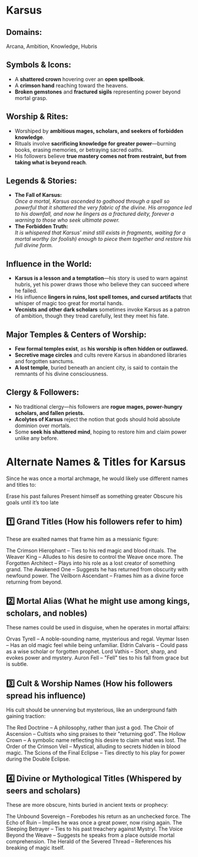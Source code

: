 # Karsus  

## **Domains:**  
Arcana, Ambition, Knowledge, Hubris  

## **Symbols & Icons:**  
- A **shattered crown** hovering over an **open spellbook**.  
- A **crimson hand** reaching toward the heavens.  
- **Broken gemstones** and **fractured sigils** representing power beyond mortal grasp.  

## **Worship & Rites:**  
- Worshiped by **ambitious mages, scholars, and seekers of forbidden knowledge**.  
- Rituals involve **sacrificing knowledge for greater power**—burning books, erasing memories, or betraying sacred oaths.  
- His followers believe **true mastery comes not from restraint, but from taking what is beyond reach**.  

## **Legends & Stories:**  
- **The Fall of Karsus:**  
  *Once a mortal, Karsus ascended to godhood through a spell so powerful that it shattered the very fabric of the divine. His arrogance led to his downfall, and now he lingers as a fractured deity, forever a warning to those who seek ultimate power.*  
- **The Forbidden Truth:**  
  *It is whispered that Karsus' mind still exists in fragments, waiting for a mortal worthy (or foolish) enough to piece them together and restore his full divine form.*  

## **Influence in the World:**  
- **Karsus is a lesson and a temptation**—his story is used to warn against hubris, yet his power draws those who believe they can succeed where he failed.  
- His influence **lingers in ruins, lost spell tomes, and cursed artifacts** that whisper of magic too great for mortal hands.  
- **Vecnists and other dark scholars** sometimes invoke Karsus as a patron of ambition, though they tread carefully, lest they meet his fate.  

## **Major Temples & Centers of Worship:**  
- **Few formal temples exist**, as **his worship is often hidden or outlawed.**  
- **Secretive mage circles** and cults revere Karsus in abandoned libraries and forgotten sanctums.  
- **A lost temple**, buried beneath an ancient city, is said to contain the remnants of his divine consciousness.  

## **Clergy & Followers:**  
- No traditional clergy—his followers are **rogue mages, power-hungry scholars, and fallen priests.**  
- **Acolytes of Karsus** reject the notion that gods should hold absolute dominion over mortals.  
- Some **seek his shattered mind**, hoping to restore him and claim power unlike any before.  

# Alternate Names & Titles for Karsus
Since he was once a mortal archmage, he would likely use different names and titles to:

Erase his past failures
Present himself as something greater
Obscure his goals until it’s too late
## 1️⃣ Grand Titles (How his followers refer to him)
These are exalted names that frame him as a messianic figure:

The Crimson Hierophant – Ties to his red magic and blood rituals.
The Weaver King – Alludes to his desire to control the Weave once more.
The Forgotten Architect – Plays into his role as a lost creator of something grand.
The Awakened One – Suggests he has returned from obscurity with newfound power.
The Veilborn Ascendant – Frames him as a divine force returning from beyond.
## 2️⃣ Mortal Alias (What he might use among kings, scholars, and nobles)
These names could be used in disguise, when he operates in mortal affairs:

Orvas Tyrell – A noble-sounding name, mysterious and regal.
Veymar Issen – Has an old magic feel while being unfamiliar.
Eldrin Calvaris – Could pass as a wise scholar or forgotten prophet.
Lord Vathis – Short, sharp, and evokes power and mystery.
Auron Fell – "Fell" ties to his fall from grace but is subtle.
## 3️⃣ Cult & Worship Names (How his followers spread his influence)
His cult should be unnerving but mysterious, like an underground faith gaining traction:

The Red Doctrine – A philosophy, rather than just a god.
The Choir of Ascension – Cultists who sing praises to their "returning god".
The Hollow Crown – A symbolic name reflecting his desire to claim what was lost.
The Order of the Crimson Veil – Mystical, alluding to secrets hidden in blood magic.
The Scions of the Final Eclipse – Ties directly to his play for power during the Double Eclipse.
## 4️⃣ Divine or Mythological Titles (Whispered by seers and scholars)
These are more obscure, hints buried in ancient texts or prophecy:

The Unbound Sovereign – Forebodes his return as an unchecked force.
The Echo of Ruin – Implies he was once a great power, now rising again.
The Sleeping Betrayer – Ties to his past treachery against Mystryl.
The Voice Beyond the Weave – Suggests he speaks from a place outside mortal comprehension.
The Herald of the Severed Thread – References his breaking of magic itself.
